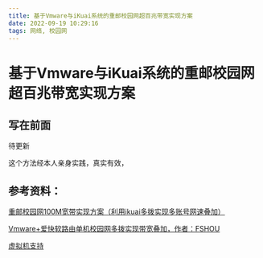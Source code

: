 ```yaml
---
title: 基于Vmware与iKuai系统的重邮校园网超百兆带宽实现方案
date: 2022-09-19 10:29:16
tags: 网络, 校园网
---
```


# 基于Vmware与iKuai系统的重邮校园网超百兆带宽实现方案

## 写在前面

待更新

<!--more-->

这个方法经本人亲身实践，真实有效，

## 参考资料：

[重邮校园网100M宽带实现方案（利用ikuai多拨实现多账号网速叠加）](https://www.bilibili.com/read/cv13299225?from=search&spm_id_from=333.337.0.0)

[Vmware+爱快软路由单机校园网多拨实现带宽叠加，作者：FSHOU](https://www.cnblogs.com/FSHOU/p/12794244.html#autoid-1-0-0iKuai) 

[虚拟机支持](https://www.ikuai8.com/zhic/install/xnj.html)
